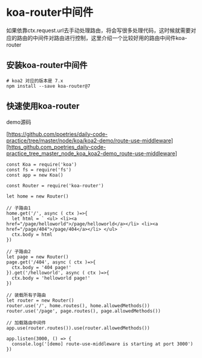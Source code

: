 #  koa-router中间件 #

如果依靠ctx.request.url去手动处理路由，将会写很多处理代码，这时候就需要对应的路由的中间件对路由进行控制，这里介绍一个比较好用的路由中间件koa-router

##  安装koa-router中间件 ##

    # koa2 对应的版本是 7.x
    npm install --save koa-router@7

##  快速使用koa-router ##

demo源码

[https://github.com/poetries/daily-code-practice/tree/master/node/koa/koa2-demo/route-use-middleware][https_github.com_poetries_daily-code-practice_tree_master_node_koa_koa2-demo_route-use-middleware]

    const Koa = require('koa')
    const fs = require('fs')
    const app = new Koa()
    
    const Router = require('koa-router')
    
    let home = new Router()
    
    // 子路由1
    home.get('/', async ( ctx )=>{
      let html = ` <ul> <li><a href="/page/helloworld">/page/helloworld</a></li> <li><a href="/page/404">/page/404</a></li> </ul> `
      ctx.body = html
    })
    
    // 子路由2
    let page = new Router()
    page.get('/404', async ( ctx )=>{
      ctx.body = '404 page!'
    }).get('/helloworld', async ( ctx )=>{
      ctx.body = 'helloworld page!'
    })
    
    // 装载所有子路由
    let router = new Router()
    router.use('/', home.routes(), home.allowedMethods())
    router.use('/page', page.routes(), page.allowedMethods())
    
    // 加载路由中间件
    app.use(router.routes()).use(router.allowedMethods())
    
    app.listen(3000, () => {
      console.log('[demo] route-use-middleware is starting at port 3000')
    })


[https_github.com_poetries_daily-code-practice_tree_master_node_koa_koa2-demo_route-use-middleware]: https://github.com/poetries/daily-code-practice/tree/master/node/koa/koa2-demo/route-use-middleware